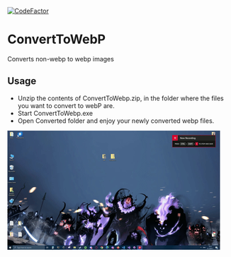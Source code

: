 [![CodeFactor](https://www.codefactor.io/repository/github/krasipeace/converttowebp/badge)](https://www.codefactor.io/repository/github/krasipeace/converttowebp)

# ConvertToWebP
 Converts non-webp to webp images

## Usage
- Unzip the contents of ConvertToWebp.zip, in the folder where the files you want to convert to webP are.
- Start ConvertToWebp.exe
- Open Converted folder and enjoy your newly converted webp files.

![demo](./converttowebp-demo.gif)